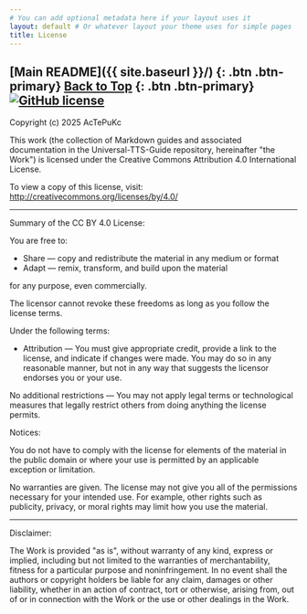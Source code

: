 ```yaml
---
# You can add optional metadata here if your layout uses it
layout: default # Or whatever layout your theme uses for simple pages
title: License
---
```


[Main README]({{ site.baseurl }}/) 
{: .btn .btn-primary}
[Back to Top](#top)
{: .btn .btn-primary}
[![GitHub license](https://img.shields.io/github/license/AcTePuKc/Universal-TTS-Guide)](http://creativecommons.org/licenses/by/4.0/)
--- 
Copyright (c) 2025 AcTePuKc

This work (the collection of Markdown guides and associated documentation in the Universal-TTS-Guide repository, hereinafter "the Work") is licensed under the Creative Commons Attribution 4.0 International License.

To view a copy of this license, visit:
http://creativecommons.org/licenses/by/4.0/

---
Summary of the CC BY 4.0 License:

You are free to:

*   Share — copy and redistribute the material in any medium or format
*   Adapt — remix, transform, and build upon the material

for any purpose, even commercially.

The licensor cannot revoke these freedoms as long as you follow the license terms.


Under the following terms:

*   Attribution — You must give appropriate credit, provide a link to the license, and indicate if changes were made. You may do so in any reasonable manner, but not in any way that suggests the licensor endorses you or your use.


No additional restrictions — You may not apply legal terms or technological measures that legally restrict others from doing anything the license permits.


Notices:

You do not have to comply with the license for elements of the material in the public domain or where your use is permitted by an applicable exception or limitation.

No warranties are given. The license may not give you all of the permissions necessary for your intended use. For example, other rights such as publicity, privacy, or moral rights may limit how you use the material.

-----------------------------------------------------------------------

Disclaimer:

The Work is provided "as is", without warranty of any kind, express or implied, including but not limited to the warranties of merchantability, fitness for a particular purpose and noninfringement. In no event shall the authors or copyright holders be liable for any claim, damages or other liability, whether in an action of contract, tort or otherwise, arising from, out of or in connection with the Work or the use or other dealings in the Work.
